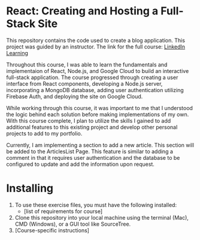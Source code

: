 # React: Creating and Hosting a Full-Stack Site

This repository contains the code used to create a blog application.  This project was guided by an instructor.  The link for the full course: [LinkedIn Learning](https://www.linkedin.com/learning/react-creating-and-hosting-a-full-stack-site-15153869/create-a-full-stack-website?autoplay=true)

Throughout this course, I was able to learn the fundamentals and implementaion of React, Node.js, and Google Cloud to build an interactive full-stack application.  The course progressed through creating a user interface from React components, developing a Node.js server, incorporating a MongoDB database, adding user authentication utilizing Firebase Auth, and deploying the site on Google Cloud.

While working through this course, it was important to me that I understood the logic behind each solution before making implementations of my own.  With this course complete, I plan to utilize the skills I gained to add additional features to this existing project and develop other personal projects to add to my portfolio.

Currently, I am implementing a section to add a new article.  This section will be added to the ArticlesList Page.  This feature is similar to adding a comment in that it requires user authentication and the database to be configured to update and add the information upon request.  

# Installing
1. To use these exercise files, you must have the following installed:
	- [list of requirements for course]
2. Clone this repository into your local machine using the terminal (Mac), CMD (Windows), or a GUI tool like SourceTree.
3. [Course-specific instructions]
